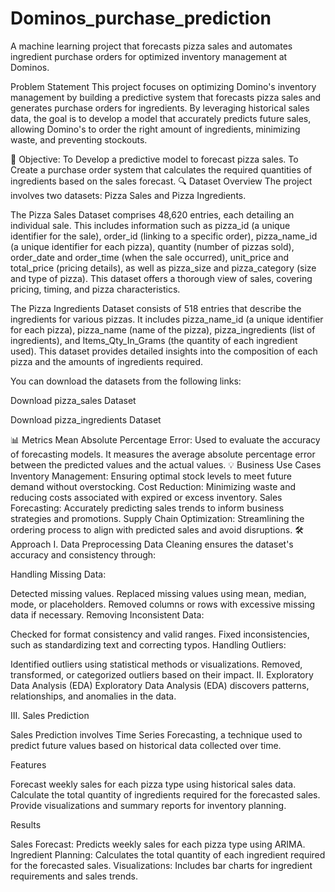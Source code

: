 # Dominos_purchase_prediction
A machine learning project that forecasts pizza sales and automates ingredient purchase orders for optimized inventory management at Dominos.

Problem Statement
This project focuses on optimizing Domino's inventory management by building a predictive system that forecasts pizza sales and generates purchase orders for ingredients. By leveraging historical sales data, the goal is to develop a model that accurately predicts future sales, allowing Domino's to order the right amount of ingredients, minimizing waste, and preventing stockouts.

🎯 Objective:
To Develop a predictive model to forecast pizza sales.
To Create a purchase order system that calculates the required quantities of ingredients based on the sales forecast.
🔍 Dataset Overview
The project involves two datasets: Pizza Sales and Pizza Ingredients.

The Pizza Sales Dataset comprises 48,620 entries, each detailing an individual sale. This includes information such as pizza_id (a unique identifier for the sale), order_id (linking to a specific order), pizza_name_id (a unique identifier for each pizza), quantity (number of pizzas sold), order_date and order_time (when the sale occurred), unit_price and total_price (pricing details), as well as pizza_size and pizza_category (size and type of pizza). This dataset offers a thorough view of sales, covering pricing, timing, and pizza characteristics.

The Pizza Ingredients Dataset consists of 518 entries that describe the ingredients for various pizzas. It includes pizza_name_id (a unique identifier for each pizza), pizza_name (name of the pizza), pizza_ingredients (list of ingredients), and Items_Qty_In_Grams (the quantity of each ingredient used). This dataset provides detailed insights into the composition of each pizza and the amounts of ingredients required.

You can download the datasets from the following links:

Download pizza_sales Dataset

Download pizza_ingredients Dataset

📊 Metrics
Mean Absolute Percentage Error: Used to evaluate the accuracy of forecasting models. It measures the average absolute percentage error between the predicted values and the actual values.
💡 Business Use Cases
Inventory Management: Ensuring optimal stock levels to meet future demand without overstocking.
Cost Reduction: Minimizing waste and reducing costs associated with expired or excess inventory.
Sales Forecasting: Accurately predicting sales trends to inform business strategies and promotions.
Supply Chain Optimization: Streamlining the ordering process to align with predicted sales and avoid disruptions.
🛠️ Approach
I. Data Preprocessing
Data Cleaning ensures the dataset's accuracy and consistency through:

Handling Missing Data:

Detected missing values.
Replaced missing values using mean, median, mode, or placeholders.
Removed columns or rows with excessive missing data if necessary.
Removing Inconsistent Data:

Checked for format consistency and valid ranges.
Fixed inconsistencies, such as standardizing text and correcting typos.
Handling Outliers:

Identified outliers using statistical methods or visualizations.
Removed, transformed, or categorized outliers based on their impact.
II. Exploratory Data Analysis (EDA)
Exploratory Data Analysis (EDA) discovers patterns, relationships, and anomalies in the data.

III. Sales Prediction

Sales Prediction involves Time Series Forecasting, a technique used to predict future values based on historical data collected over time. 

Features

Forecast weekly sales for each pizza type using historical sales data.
Calculate the total quantity of ingredients required for the forecasted sales.
Provide visualizations and summary reports for inventory planning.

Results

Sales Forecast:
Predicts weekly sales for each pizza type using ARIMA.
Ingredient Planning:
Calculates the total quantity of each ingredient required for the forecasted sales.
Visualizations:
Includes bar charts for ingredient requirements and sales trends.
